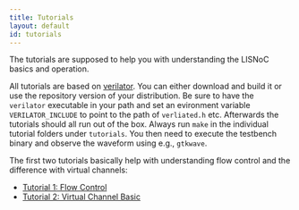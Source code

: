```yaml
---
title: Tutorials
layout: default
id: tutorials
---
```


The tutorials are supposed to help you with understanding the LISNoC
basics and operation.

All tutorials are based on [verilator](http://www.veripool.org). You
can either download and build it or use the repository version of your
distribution. Be sure to have the `verilator` executable in your path
and set an evironment variable `VERILATOR_INCLUDE` to point to the
path of `verliated.h` etc. Afterwards the tutorials should all run out
of the box. Always run `make` in the individual tutorial folders under
`tutorials`. You then need to execute the testbench binary and observe
the waveform using e.g., `gtkwave`.

The first two tutorials basically help with understanding flow control
and the difference with virtual channels:

* [Tutorial 1: Flow Control](tutorial_01.html)
* [Tutorial 2: Virtual Channel Basic](tutorial_02.html)
